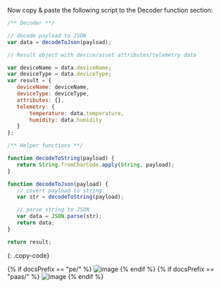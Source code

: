Now copy & paste the following script to the Decoder function section:

```javascript
/** Decoder **/

// decode payload to JSON
var data = decodeToJson(payload);

// Result object with device/asset attributes/telemetry data

var deviceName = data.deviceName;
var deviceType = data.deviceType;
var result = {
   deviceName: deviceName,
   deviceType: deviceType,
   attributes: {},
   telemetry: {
       temperature: data.temperature,
       humidity: data.humidity
   }
};

/** Helper functions **/

function decodeToString(payload) {
   return String.fromCharCode.apply(String, payload);
}

function decodeToJson(payload) {
   // covert payload to string.
   var str = decodeToString(payload);

   // parse string to JSON
   var data = JSON.parse(str);
   return data;
}

return result;
``` 
{: .copy-code}

{% if docsPrefix == "pe/" %}
![image](https://img.thingsboard.io/user-guide/integrations/coap/coap-uplink-converter-json-java-pe.png)
{% endif %}
{% if docsPrefix == "paas/" %}
![image](https://img.thingsboard.io/user-guide/integrations/coap/coap-uplink-converter-json-java-paas.png)
{% endif %}